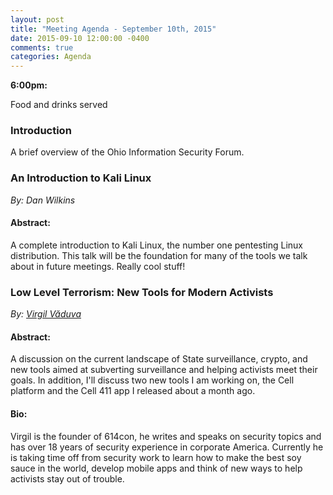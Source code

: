 ```yaml
---
layout: post
title: "Meeting Agenda - September 10th, 2015"
date: 2015-09-10 12:00:00 -0400
comments: true
categories: Agenda
---
```


**6:00pm:**

Food and drinks served

### Introduction

A brief overview of the Ohio Information Security Forum.

### **An Introduction to Kali Linux**
_By: Dan Wilkins_

#### **Abstract:**

A complete introduction to Kali Linux, the number one pentesting Linux
distribution. This talk will be the foundation for many of the tools we
talk about in future meetings. Really cool stuff!

### **Low Level Terrorism: New Tools for Modern Activists**
_By: [Virgil Văduva](https://virgilvaduva.com/)_

#### **Abstract:**

A discussion on the current landscape of State surveillance, crypto, and
new tools aimed at subverting surveillance and helping activists meet
their goals. In addition, I'll discuss two new tools I am working on, the
Cell platform and the Cell 411 app I released about a month ago.

#### **Bio:**

Virgil is the founder of 614con, he writes and speaks on security topics
and has over 18 years of security experience in corporate America.
Currently he is taking time off from security work to learn how to make
the best soy sauce in the world, develop mobile apps and think of new
ways to help activists stay out of trouble.
